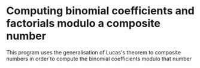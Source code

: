 # Computing binomial coefficients and factorials modulo a composite number

This program uses the generalisation of Lucas's theorem to composite numbers in order to compute the binomial coefficients modulo that number
